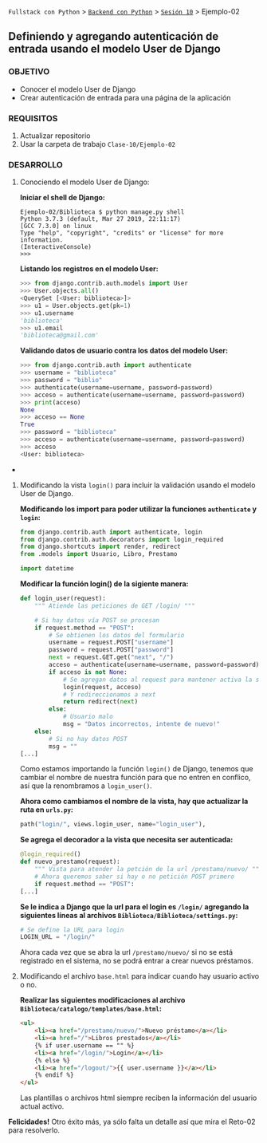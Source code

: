 `Fullstack con Python` > [`Backend con Python`](../../Readme.md) > [`Sesión 10`](../Readme.md) > Ejemplo-02
## Definiendo y agregando autenticación de entrada usando el modelo User de Django

### OBJETIVO
- Conocer el modelo User de Django
- Crear autenticación de entrada para una página de la aplicación

### REQUISITOS
1. Actualizar repositorio
1. Usar la carpeta de trabajo `Clase-10/Ejemplo-02`

### DESARROLLO
1. Conociendo el modelo User de Django:

   __Iniciar el shell de Django:__
   ```console
   Ejemplo-02/Biblioteca $ python manage.py shell
   Python 3.7.3 (default, Mar 27 2019, 22:11:17)
   [GCC 7.3.0] on linux
   Type "help", "copyright", "credits" or "license" for more information.
   (InteractiveConsole)
   >>>
   ```

   __Listando los registros en el modelo User:__

   ```python
   >>> from django.contrib.auth.models import User
   >>> User.objects.all()
   <QuerySet [<User: biblioteca>]>
   >>> u1 = User.objects.get(pk=1)
   >>> u1.username
   'biblioteca'
   >>> u1.email
   'biblioteca@gmail.com'
   ```

   __Validando datos de usuario contra los datos del modelo User:__

   ```python
   >>> from django.contrib.auth import authenticate
   >>> username = "biblioteca"
   >>> password = "biblio"
   >>> authenticate(username=username, password=password)
   >>> acceso = authenticate(username=username, password=password)
   >>> print(acceso)
   None
   >>> acceso == None
   True
   >>> password = "biblioteca"
   >>> acceso = authenticate(username=username, password=password)
   >>> acceso
   <User: biblioteca>
   ```
-
1. Modificando la vista `login()` para incluir la validación usando el modelo User de Django.

   __Modificando los import para poder utilizar la funciones `authenticate` y `login`:__
   ```python
   from django.contrib.auth import authenticate, login
   from django.contrib.auth.decorators import login_required
   from django.shortcuts import render, redirect
   from .models import Usuario, Libro, Prestamo

   import datetime
   ```

   __Modificar la función login() de la sigiente manera:__
   ```python
   def login_user(request):
       """ Atiende las peticiones de GET /login/ """

       # Si hay datos vía POST se procesan
       if request.method == "POST":
           # Se obtienen los datos del formulario
           username = request.POST["username"]
           password = request.POST["password"]
           next = request.GET.get("next", "/")
           acceso = authenticate(username=username, password=password)
           if acceso is not None:
               # Se agregan datos al request para mantener activa la sesión
               login(request, acceso)
               # Y redireccionamos a next
               return redirect(next)
           else:
               # Usuario malo
               msg = "Datos incorrectos, intente de nuevo!"
       else:
           # Si no hay datos POST
           msg = ""
   [...]
   ```
   Como estamos importando la función `login()` de Django, tenemos que cambiar el nombre de nuestra función para que no entren en conflico, así que la renombramos a `login_user()`.

   __Ahora como cambiamos el nombre de la vista, hay que actualizar la ruta en `urls.py`:__
   ```python
   path("login/", views.login_user, name="login_user"),
   ```

   __Se agrega el decorador a la vista que necesita ser autenticada:__
   ```python
   @login_required()
   def nuevo_prestamo(request):
       """ Vista para atender la petción de la url /prestamo/nuevo/ """
       # Ahora queremos saber si hay o no petición POST primero
       if request.method == "POST":
   [...]
   ```

   __Se le indica a Django que la url para el login es `/login/` agregando la siguientes líneas al archivos `Biblioteca/Biblioteca/settings.py`:__
   ```python
   # Se define la URL para login
   LOGIN_URL = "/login/"
   ```

   Ahora cada vez que se abra la url `/prestamo/nuevo/` si no se está registrado en el sistema, no se podrá entrar a crear nuevos préstamos.

1. Modificando el archivo `base.html` para indicar cuando hay usuario activo o no.

   __Realizar las siguientes modificaciones al archivo `Biblioteca/catalogo/templates/base.html`:__
   ```html
   <ul>
       <li><a href="/prestamo/nuevo/">Nuevo préstamo</a></li>
       <li><a href="/">Libros prestados</a></li>
       {% if user.username == "" %}
       <li><a href="/login/">Login</a></li>
       {% else %}
       <li><a href="/logout/">{{ user.username }}</a></li>
       {% endif %}
   </ul>
   ```
   Las plantillas o archivos html siempre reciben la información del usuario actual activo.

__Felicidades!__ Otro éxito más, ya sólo falta un detalle así que mira el Reto-02 para resolverlo.
